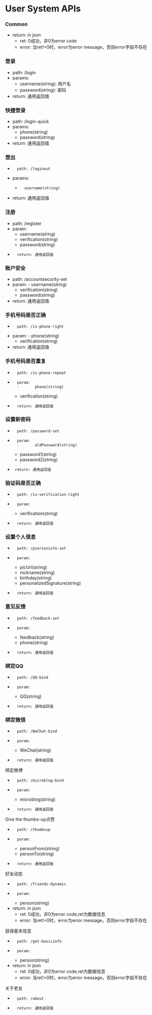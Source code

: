 User System APIs
================

###	Common
*	return: in json
	-	ret: 0成功，非0为error code
	-	error: 当ret!=0时，error为error message，否则error字段不存在
	
###	登录
*	path: /login
*	params:
	-	username(string): 用户名
	-	password(string): 密码
*	return: 通用返回值


###	快捷登录
*	path: /login-quick
*	params: 
	-	phone(string)
	-	password(string)
*	return: 通用返回值
		

###     登出
*       path: /loginout
*	params:
	-       username(string)
*	return: 通用返回值


###     注册
*	path: /register
*	param:	
	-	username(string)
	-	verification(string)
	-	password(string)
*       return: 通用返回值

###     账户安全
*	path: /accountsecurity-set
*	param: 
        -	username(string)
	-	verification(string)
	-	password(string)
*	return: 通用返回值

###     手机号码是否正确
*       path: /is-phone-right
*	param: 
        -       phone(string)
	-	verification(string)
*	return: 通用返回值

###     手机号码是否重复
*       path: /is-phone-repeat
*       param:
        -       phone(string)
	-	verification(string)
*       return: 通用返回值

###     设置新密码
*       path: /password-set
*       param:
        -       oldPassword(string)
	-	password1(string)
	-	password2(string)
*      return: 通用返回值

###     验证码是否正确
*       path: /is-verification-right
*       param:
	-	verification(string)
*       return: 通用返回值

###     设置个人信息
*       path: /psersoninfo-set
*       param:
	-	picUrl(string)
	-	nickname(string)
	-	birthday(string)
	-	personalizedSignature(string)
*       return: 通用返回值

###     意见反馈
*       path: /feedback-set
*       param:
	-	feedback(string)
	-	phone(string)
*       return: 通用返回值

###     绑定QQ
*       path: /QQ-bind
*       param:
	-	QQ(string)
*       return: 通用返回值


###     绑定微信
*       path: /WeChat-bind
*       param:
	-	WeChat(string)
*       return: 通用返回值


绑定微博
*       path: /microblog-bind
*       param:
	-	microblog(string)
*       return: 通用返回值

Give the thumbs-up点赞
*       path: /thumbsup
*       param:
	-	personFrom(string)
	-	personTo(string)
*       return: 通用返回值

好友动态
*       path: /friends-dynamic
*       param:
	-	person(string)
*	return: in json
	-	ret: 0成功，非0为error code,ret为数据信息
	-	error: 当ret!=0时，error为error message，否则error字段不存在

获得基本信息
*       path: /get-basicinfo
*       param:
	-	person(string)
*	return: in json
	-	ret: 0成功，非0为error code,ret为数据信息
	-	error: 当ret!=0时，error为error message，否则error字段不存在

关于老友
*       path: /about
*       return: 通用返回值




